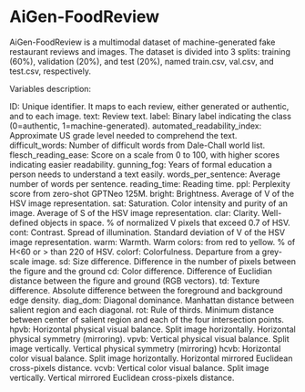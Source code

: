 # AiGen-FoodReview 

AiGen-FoodReview is a multimodal dataset of machine-generated fake restaurant reviews and images.
The dataset is divided into 3 splits: training (60%), validation (20%), and test (20%), named train.csv, val.csv, and test.csv, respectively. 

Variables description: 

ID: Unique identifier. It maps to each review, either generated or authentic, and to each image. 
text: Review text.
label: Binary label indicating the class (0=authentic, 1=machine-generated).
automated_readability_index: Approximate US grade level needed to comprehend the text.
difficult_words: Number of difficult words from Dale-Chall world list.
flesch_reading_ease: Score on a scale from 0 to 100, with higher scores indicating easier readability.
gunning_fog: Years of formal education a person needs to understand a text easily.
words_per_sentence: Average number of words per sentence. 
reading_time: Reading time.
ppl: Perplexity score from zero-shot GPTNeo 125M. 
bright: Brightness. Average of V of the HSV image representation.
sat: Saturation. Color intensity and purity of an image. Average of S of the HSV image representation.
clar: Clarity. Well-defined objects in space. % of normalized V pixels that exceed 0.7 of HSV.
cont: Contrast. Spread of illumination. Standard deviation of V of the HSV image representation.
warm: Warmth. Warm colors: from red to yellow. % of H<60 or $>$ than 220 of HSV.
colorf: Colorfulness. Departure from a grey-scale image.
sd: Size difference. Difference in the number of pixels between the figure and the ground
cd: Color difference. Difference of Euclidian distance between the figure and ground (RGB vectors).
td: Texture difference. Absolute difference between the foreground and background edge density.
diag_dom: Diagonal dominance. Manhattan distance between salient region and each diagonal.
rot: Rule of thirds. Minimum distance between center of salient region and each of the four intersection points.
hpvb: Horizontal physical visual balance. Split image horizontally. Horizontal physical symmetry (mirroring).
vpvb: Vertical physical visual balance. Split image vertically. Vertical physical symmetry (mirroring)
hcvb: Horizontal color visual balance. Split image horizontally. Horizontal mirrored Euclidean cross-pixels distance.
vcvb: Vertical color visual balance. Split image vertically. Vertical mirrored Euclidean cross-pixels distance.
